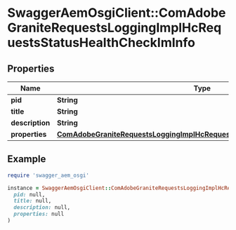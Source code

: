 # SwaggerAemOsgiClient::ComAdobeGraniteRequestsLoggingImplHcRequestsStatusHealthCheckImInfo

## Properties

| Name | Type | Description | Notes |
| ---- | ---- | ----------- | ----- |
| **pid** | **String** |  | [optional] |
| **title** | **String** |  | [optional] |
| **description** | **String** |  | [optional] |
| **properties** | [**ComAdobeGraniteRequestsLoggingImplHcRequestsStatusHealthCheckImProperties**](ComAdobeGraniteRequestsLoggingImplHcRequestsStatusHealthCheckImProperties.md) |  | [optional] |

## Example

```ruby
require 'swagger_aem_osgi'

instance = SwaggerAemOsgiClient::ComAdobeGraniteRequestsLoggingImplHcRequestsStatusHealthCheckImInfo.new(
  pid: null,
  title: null,
  description: null,
  properties: null
)
```

